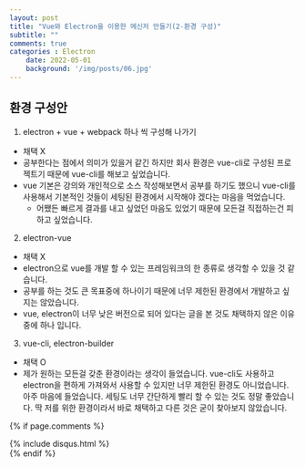 ```yaml
---
layout: post
title: "Vue와 Electron을 이용한 메신저 만들기(2-환경 구성)"
subtitle: ""
comments: true
categories : Electron
    date: 2022-05-01
    background: '/img/posts/06.jpg'
---
```


## 환경 구성안
1. electron + vue + webpack 하나 씩 구성해 나가기
- 채택 X
- 공부한다는 점에서 의미가 있을거 같긴 하지만 회사 환경은 vue-cli로 구성된 프로젝트기 때문에 vue-cli를 해보고 싶었습니다.
- vue 기본은 강의와 개인적으로 소스 작성해보면서 공부를 하기도 했으니 vue-cli를 사용해서 기본적인 것들이 세팅된 환경에서 시작해야 겠다는 마음을 먹었습니다.
  - 어쨌든 빠르게 결과를 내고 싶었던 마음도 있었기 때문에 모든걸 직접하는건 피하고 싶었습니다.

2. electron-vue
  - 채택 X
  - electron으로 vue를 개발 할 수 있는 프레임워크의 한 종류로 생각할 수 있을 것 같습니다.
  - 공부를 하는 것도 큰 목표중에 하나이기 때문에 너무 제한된 환경에서 개발하고 싶지는 않았습니다.
  - vue, electron이 너무 낮은 버전으로 되어 있다는 글을 본 것도 채택하지 않은 이유 중에 하나 입니다.

3. vue-cli, electron-builder
  - 채택 O
  - 제가 원하는 모든걸 갖춘 환경이라는 생각이 들었습니다. vue-cli도 사용하고 electron을 편하게 가져와서 사용할 수 있지만 너무 제한된 환경도 아니었습니다. 아주 마음에 들었습니다. 세팅도 너무 간단하게 빨리 할 수 있는 것도 정말 좋았습니다. 딱 저를 위한 환경이라서 바로 채택하고 다른 것은 굳이 찾아보지 않았습니다.
 


{% if page.comments %}
<div id="post-disqus" class="container">
{% include disqus.html %}
</div>
{% endif %}
